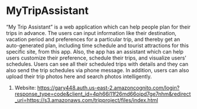 # MyTripAssistant
“My Trip Assistant” is a web application which can help people plan for their trips in advance. 
The users can input information like their destination, vacation period and preferences for a particular trip, and thereby get an auto-generated plan, including time schedule and tourist attractions for this specific site, from this app. 
Also, the app has an assistant which can help users customize their preference, schedule their trips, and visualize users’ schedules. 
Users can see all their scheduled trips with details and they can also send the trip schedules via phone message. 
In addition, users can also upload their trip photos here and search photos intelligently.

1. Website:
https://gary448.auth.us-east-2.amazoncognito.com/login?response_type=code&client_id=4ph66i11f26md66oipd7ge7nhm&redirect_uri=https://s3.amazonaws.com/tripproject/files/index.html

